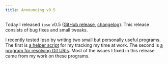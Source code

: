 ```yaml
---
title: Announcing v0.5
---
```


Today I released `ipso` v0.5 ([GitHub
release](https://github.com/LightAndLight/ipso/releases/tag/v0.5),
[changelog](https://github.com/LightAndLight/ipso/blob/v0.5/CHANGELOG.md#05)). This release
consists of bug fixes and small tweaks.

I recently tested Ipso by writing two small but personally useful programs. The first is [a helper
script](https://github.com/LightAndLight/timespent) for my tracking my time at work. The second is
[a program for resolving Git URIs](https://github.com/LightAndLight/git-explorer). Most of the
issues I fixed in this release came from my work on these programs.